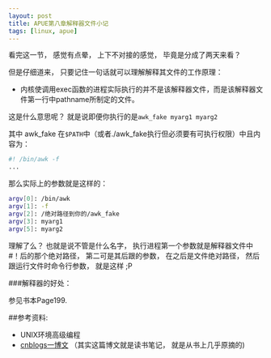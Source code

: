 ```yaml
---
layout: post
title: APUE第八章解释器文件小记
tags: [linux, apue]
---
```


看完这一节， 感觉有点晕， 上下不对接的感觉， 毕竟是分成了两天来看？

但是仔细道来， 只要记住一句话就可以理解解释其文件的工作原理：

* 内核使调用exec函数的进程实际执行的并不是该解释器文件，而是该解释器文件第一行中pathname所制定的文件。

这是什么意思呢？ 就是说即便你执行的是`awk_fake myarg1 myarg2`

其中 awk_fake 在`$PATH`中（或者./awk_fake执行但必须要有可执行权限）中且内容为：


```bash
#! /bin/awk -f
...
```

那么实际上的参数就是这样的：


```bash
argv[0]: /bin/awk
argv[1]: -f
argv[2]: /绝对路径到你的/awk_fake
argv[3]: myarg1
argv[5]: myarg2
```

理解了么？ 也就是说不管是什么名字， 执行进程第一个参数就是解释器文件中#！后的那个绝对路径， 第二可是其后跟的参数， 在之后是文件绝对路径， 然后跟运行文件时命令行参数， 就是这样 ;P

###解释器的好处：

参见书本Page199.

##参考资料:
* UNIX环境高级编程
* [cnblogs一博文](http://www.cnblogs.com/beacer/archive/2012/09/16/2687659.html) （其实这篇博文就是读书笔记， 就是从书上几乎原摘的)
